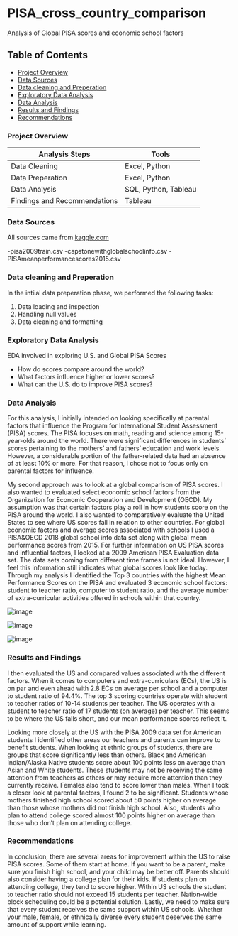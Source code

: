 # PISA_cross_country_comparison
Analysis of Global PISA scores and economic school factors

## Table of Contents

- [Project Overview](#project-overview)
- [Data Sources](#data-sources)
- [Data cleaning and Preperation](#data-cleaning-and-preperation)
- [Exploratory Data Analysis](#exploratory-data-analysis)
- [Data Analysis](#data-analysis)
- [Results and Findings](#results-and-findings)
- [Recommendations](#recommendations)


### Project Overview

|Analysis Steps|Tools|
|--------------|-----|
|Data Cleaning|Excel, Python|
|Data Preperation|Excel, Python|
|Data Analysis|SQL, Python, Tableau|
|Findings and Recommendations|Tableau|


### Data Sources

All sources came from [kaggle.com](https://www.kaggle.com)

-pisa2009train.csv
-capstonewithglobalschoolinfo.csv
-PISAmeanperformancescores2015.csv

### Data cleaning and Preperation

In the intiial data preperation phase, we performed the following tasks:
1. Data loading and inspection
2. Handling null values
3. Data cleaning and formatting

### Exploratory Data Analysis

EDA involved in exploring U.S. and Global PISA Scores

- How do scores compare around the world?
- What factors influence higher or lower scores?
- What can the U.S. do to improve PISA scores?

### Data Analysis

For this analysis, I initially intended on looking specifically at parental factors that influence the Program for International Student Assessment (PISA) scores. The PISA focuses on math, reading and science among 15-year-olds around the world. There were significant differences in students’ scores pertaining to the mothers’ and fathers’ education and work levels. However, a considerable portion of the father-related data had an absence of at least 10% or more. For that reason, I chose not to focus only on parental factors for influence. 

My second approach was to look at a global comparison of PISA scores. I also wanted to evaluated select economic school factors from the Organization for Economic Cooperation and Development (OECD). My assumption was that certain factors play a roll in how students score on the PISA around the world. I also wanted to comparatively evaluate the United States to see where US scores fall in relation to other countries. 
For global economic factors and average scores associated with schools I used a PISA&OECD 2018 global school info data set along with global mean performance scores from 2015. For further information on US PISA scores and influential factors, I looked at a 2009 American PISA Evaluation data set. The data sets coming from different time frames is not ideal. However, I feel this information still indicates what global scores look like today. 
Through my analysis I identified the Top 3 countries with the highest Mean Performance Scores on the PISA and evaluated 3 economic school factors: student to teacher ratio, computer to student ratio, and the average number of extra-curricular activities offered in schools within that country.

![image](https://github.com/lilligubran/PISA_cross_country_comparison/assets/155771979/5bb552cf-d3e4-45a2-a613-3296783bd5c8)

![image](https://github.com/lilligubran/PISA_cross_country_comparison/assets/155771979/5079312b-2811-4947-9558-4cc12f64986a)

![image](https://github.com/lilligubran/PISA_cross_country_comparison/assets/155771979/af80586a-1f46-4284-9e22-648f36f7c604)


### Results and Findings

I then evaluated the US and compared values associated with the different factors. When it comes to computers and extra-curriculars (ECs), the US is on par and even ahead with 2.8 ECs on average per school and a computer to student ratio of 94.4%. The top 3 scoring countries operate with student to teacher ratios of 10-14 students per teacher.  The US operates with a student to teacher ratio of 17 students (on average) per teacher. This seems to be where the US falls short, and our mean performance scores reflect it. 

Looking more closely at the US with the PISA 2009 data set for American students I identified other areas our teachers and parents can improve to benefit students. When looking at ethnic groups of students, there are groups that score significantly less than others. Black and American Indian/Alaska Native students score about 100 points less on average than Asian and White students. These students may not be receiving the same attention from teachers as others or may require more attention than they currently receive. Females also tend to score lower than males. When I took a closer look at parental factors, I found 2 to be significant. Students whose mothers finished high school scored about 50 points higher on average than those whose mothers did not finish high school. Also, students who plan to attend college scored almost 100 points higher on average than those who don’t plan on attending college. 

### Recommendations

In conclusion, there are several areas for improvement within the US to raise PISA scores. Some of them start at home. If you want to be a parent, make sure you finish high school, and your child may be better off. Parents should also consider having a college plan for their kids. If students plan on attending college, they tend to score higher. Within US schools the student to teacher ratio should not exceed 15 students per teacher. Nation-wide block scheduling could be a potential solution. Lastly, we need to make sure that every student receives the same support within US schools. Whether your male, female, or ethnically diverse every student deserves the same amount of support while learning. 



